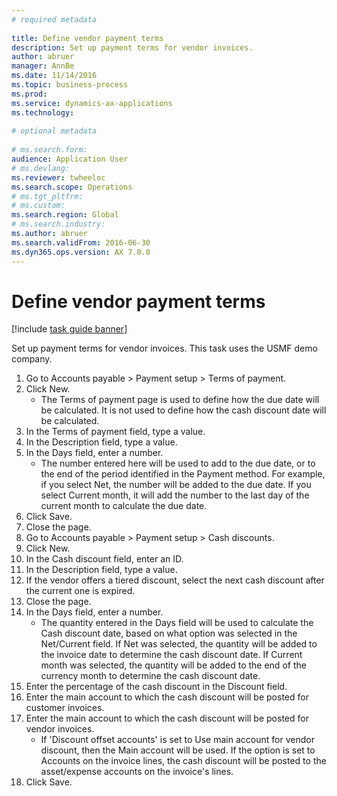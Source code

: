 ```yaml
--- 
# required metadata 
 
title: Define vendor payment terms
description: Set up payment terms for vendor invoices. 
author: abruer
manager: AnnBe 
ms.date: 11/14/2016
ms.topic: business-process 
ms.prod:  
ms.service: dynamics-ax-applications 
ms.technology:  
 
# optional metadata 
 
# ms.search.form:   
audience: Application User 
# ms.devlang:  
ms.reviewer: twheeloc
ms.search.scope: Operations 
# ms.tgt_pltfrm:  
# ms.custom:  
ms.search.region: Global
# ms.search.industry: 
ms.author: abruer
ms.search.validFrom: 2016-06-30 
ms.dyn365.ops.version: AX 7.0.0 
---
```

# Define vendor payment terms

[!include [task guide banner](../../includes/task-guide-banner.md)]

Set up payment terms for vendor invoices. This task uses the USMF demo company.

1. Go to Accounts payable > Payment setup > Terms of payment.
2. Click New.
    * The Terms of payment page is used to define how the due date will be calculated. It is not used to define how the cash discount date will be calculated.  
3. In the Terms of payment field, type a value.
4. In the Description field, type a value.
5. In the Days field, enter a number.
    * The number entered here will be used to add to the due date, or to the end of the period identified in the Payment method. For example, if you select Net, the number will be added to the due date. If you select Current month, it will add the number to the last day of the current month to calculate the due date.  
6. Click Save.
7. Close the page.
8. Go to Accounts payable > Payment setup > Cash discounts.
9. Click New.
10. In the Cash discount field, enter an ID.
11. In the Description field, type a value.
12. If the vendor offers a tiered discount, select the next cash discount after the current one is expired.
13. Close the page.
14. In the Days field, enter a number.
    * The quantity entered in the Days field will be used to calculate the Cash discount date, based on what option was selected in the Net/Current field. If Net was selected, the quantity will be added to the invoice date to determine the cash discount date. If Current month was selected, the quantity will be added to the end of the currency month to determine the cash discount date.  
15. Enter the percentage of the cash discount in the Discount field. 
16. Enter the main account to which the cash discount will be posted for customer invoices.
17. Enter the main account to which the cash discount will be posted for vendor invoices.
    * If 'Discount offset accounts' is set to Use main account for vendor discount, then the Main account will be used.  If the option is set to Accounts on the invoice lines, the cash discount will be posted to the asset/expense accounts on the invoice's lines.  
18. Click Save.

